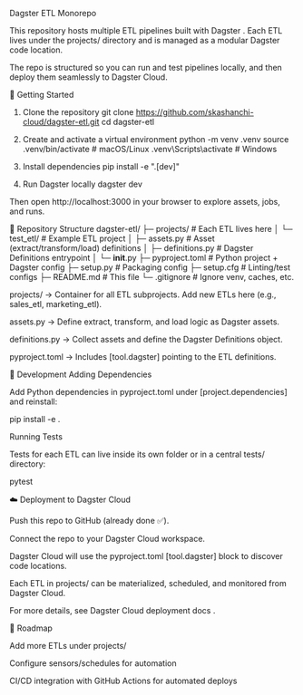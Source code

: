 Dagster ETL Monorepo

This repository hosts multiple ETL pipelines built with Dagster
.
Each ETL lives under the projects/
 directory and is managed as a modular Dagster code location.

The repo is structured so you can run and test pipelines locally, and then deploy them seamlessly to Dagster Cloud.

🚀 Getting Started
1. Clone the repository
git clone https://github.com/skashanchi-cloud/dagster-etl.git
cd dagster-etl

2. Create and activate a virtual environment
python -m venv .venv
source .venv/bin/activate   # macOS/Linux
.venv\Scripts\activate      # Windows

3. Install dependencies
pip install -e ".[dev]"

4. Run Dagster locally
dagster dev


Then open http://localhost:3000
 in your browser to explore assets, jobs, and runs.

📂 Repository Structure
dagster-etl/
├─ projects/              # Each ETL lives here
│   └─ test_etl/          # Example ETL project
│      ├─ assets.py       # Asset (extract/transform/load) definitions
│      ├─ definitions.py  # Dagster Definitions entrypoint
│      └─ __init__.py
├─ pyproject.toml         # Python project + Dagster config
├─ setup.py               # Packaging config
├─ setup.cfg              # Linting/test configs
├─ README.md              # This file
└─ .gitignore             # Ignore venv, caches, etc.


projects/ → Container for all ETL subprojects. Add new ETLs here (e.g., sales_etl, marketing_etl).

assets.py → Define extract, transform, and load logic as Dagster assets.

definitions.py → Collect assets and define the Dagster Definitions object.

pyproject.toml → Includes [tool.dagster] pointing to the ETL definitions.

🧪 Development
Adding Dependencies

Add Python dependencies in pyproject.toml under [project.dependencies] and reinstall:

pip install -e .

Running Tests

Tests for each ETL can live inside its own folder or in a central tests/ directory:

pytest

☁️ Deployment to Dagster Cloud

Push this repo to GitHub (already done ✅).

Connect the repo to your Dagster Cloud workspace.

Dagster Cloud will use the pyproject.toml [tool.dagster] block to discover code locations.

Each ETL in projects/ can be materialized, scheduled, and monitored from Dagster Cloud.

For more details, see Dagster Cloud deployment docs
.

🔮 Roadmap

Add more ETLs under projects/

Configure sensors/schedules for automation

CI/CD integration with GitHub Actions for automated deploys
